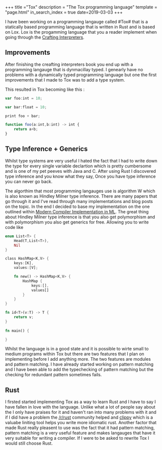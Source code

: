 +++
title ="Tox"
description = "The Tox programming language"
template = "page.html"
in_search_index = true
date=2019-03-03
+++

I have been working on a programming langauge called #Tox# that is a statically based programming language that is  written in Rust and is based on Lox. Lox is the progamming language that you a reader implement when going through the [Crafting Interpreters](http://www.craftinginterpreters.com/contents.html). 

<!-- more -->
## Improvements

After finishing the creafting interpreters book you end up with a programming langauge that is dynmacillay typed. I genearly have no problems with a dynamically typed programming language but one the first improvements that I made to Tox was to add a type system.


This resulted in Tox becoming like this :

```typescript
var foo:int = 10;

var bar:float = 10;

print foo + bar;

function foo(a:int,b:int) -> int {
    return a+b;
}
```

## Type Inference + Generics

Whilst type systems are very useful I hated the fact that I had to write down the type for every single variable declartion which is pretty cumbersome and is one of my pet peeves with Java and C. After using Rust I discovered type inference and you know what they say, Once you have type inference you can never go back.

The algorthim that most programming langauges use is algorithm W which is also known as Hindley Milner type inference. There are many papers that go through it and I've read through many implementations and blog posts on the topic. In the end  I decided to base my implementation on the one outlined within [Modern Compiler Implementation in ML](https://www.amazon.co.uk/Modern-Compiler-Implementation-Andrew-Appel-ebook/dp/B00D2WQAE8/ref=sr_1_1?s=books&ie=UTF8&qid=1551619462&sr=1-1&keywords=Modern+Compiler+Implementation+in++ml). The great thing about 
Hindley Milner type inference is that you also get polymorphism and with polymorphism you also get generics for free. Allowing you to write code like 

```rust
enum List<T> {
    Head(T,List<T>),
    Nil
}

class HashMap<K,V> {
    keys:[K],
    values:[V];

    fn new() -> HashMap<K,V> {
        HashMap {
            keys:[],
            values[]
        }
    }
}

fn id<T>(v:T) -> T {
    return v;
}
  
fn main() {

}
```

Whilst the language is in a good state and it is possible to wirte small to medium programs within Tox but there are two features that I plan on implementing before I add anything more.  The two features are modules and pattern matching. I have already started working on pattern matching and I have been able to add the typechecking of pattern matching but the checking for redundant pattern sometimes fails. 

## Rust

I firsted started implementing Tox as a way to learn Rust and I have to say I have fallen in love with the language. Unlike what a lot of people say about the I only have praises for it and haven't ran into many problems with it and if I did have a problem the [/r/rust](https://www.reddit.com/r/rust/) community helped and [clippy](https://github.com/rust-lang/rust-clippy) which is a valuabe liniting tool helps you write more idiomatic rust. Another factor that made Rust really pleasent to use was the fact that it had pattern matching, pattern matching is a very useful feature and makes langauges that have it very suitable for writing a compiler. If I were to be asked to rewrite Tox I would still choose Rust.